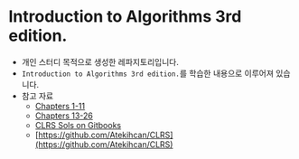 # Introduction to Algorithms 3rd edition.

* 개인 스터디 목적으로 생성한 레파지토리입니다.
* `Introduction to Algorithms 3rd edition.`를 학습한 내용으로 이루어져 있습니다.
* 참고 자료
  * [Chapters 1-11](http://clrs.skanev.com/)
  * [Chapters 13-26](https://drive.google.com/file/d/0B5j2Nhwnx5ZWaHFoSVI3dFhhalU/view)
  * [CLRS Sols on Gitbooks](https://www.gitbook.com/book/cyberzhg/clrs/details)
  * [https://github.com/Atekihcan/CLRS](https://github.com/Atekihcan/CLRS)
